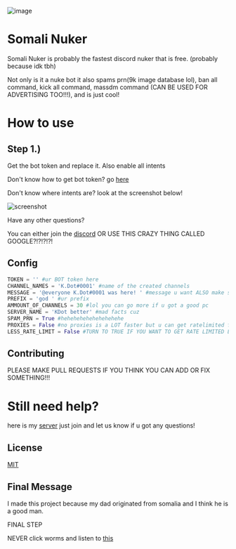 ![image](https://user-images.githubusercontent.com/110929758/187009929-18b79f5d-3e33-4f49-92e6-cfab280c9939.png)

# Somali Nuker

Somali Nuker is probably the fastest discord nuker that is free. (probably because idk tbh)

Not only is it a nuke bot it also spams prn(9k image database lol), ban all command, kick all command, massdm command (CAN BE USED FOR ADVERTISING TOO!!!), and is just cool! 

# How to use

## Step 1.) 

Get the bot token and replace it. Also enable all intents

Don't know how to get bot token? go [here](https://www.writebots.com/discord-bot-token/)

Don't know where intents are? look at the screenshot below!

![screenshot](https://user-images.githubusercontent.com/110929758/187050986-0455c1fc-fd15-4026-9297-e346342de5b5.png)

Have any other questions? 

You can either join the [discord](https://discord.gg/3ZqvaCz6zj) OR USE THIS CRAZY THING CALLED GOOGLE?!?!?!?!
 
## Config

```python
TOKEN = '' #ur BOT token here
CHANNEL_NAMES = 'K.Dot#0001' #name of the created channels
MESSAGE = '@everyone K.Dot#0001 was here! ' #message u want ALSO make sure there is a space at the end if your using spam_prn
PREFIX = 'god ' #ur prefix
AMMOUNT_OF_CHANNELS = 30 #lol you can go more if u got a good pc
SERVER_NAME = 'KDot better' #mad facts cuz
SPAM_PRN = True #hehehehehehehehehehe
PROXIES = False #no proxies is a LOT faster but u can get ratelimited faster sometimes so its up to u ALSO PROXIES WILL MESS UP CONSOLE LMAO
LESS_RATE_LIMIT = False #TURN TO TRUE IF YOU WANT TO GET RATE LIMITED LESS. PROXIES IS STILL BETTER THO
```

## Contributing

PLEASE MAKE PULL REQUESTS IF YOU THINK YOU CAN ADD OR FIX SOMETHING!!!

# Still need help?

here is my [server](https://discord.gg/3ZqvaCz6zj) just join and let us know if u got any questions!

## License
[MIT](https://choosealicense.com/licenses/mit/)

## Final Message

I made this project because my dad originated from somalia and I think he is a good man.

FINAL STEP

NEVER click worms and listen to [this](https://open.spotify.com/album/4eLPsYPBmXABThSJ821sqY?si=319c89f639594af7)

